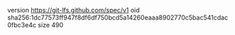 version https://git-lfs.github.com/spec/v1
oid sha256:1dc77573ff947f8df6df750bcd5a14260eaaa8902770c5bac541cdac0fbc3e4c
size 490
